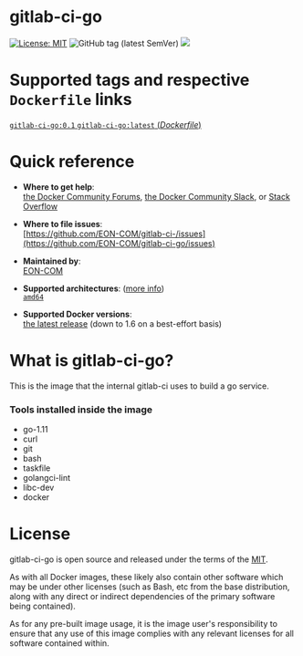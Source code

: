 # gitlab-ci-go

[![License: MIT](https://img.shields.io/badge/License-MIT-yellow.svg?color=blue)](https://opensource.org/licenses/MIT)
![GitHub tag (latest SemVer)](https://img.shields.io/github/tag/EON-COM/gitlab-ci-go.svg?color=blue)
[![](https://images.microbadger.com/badges/image/eoncom/gitlab-ci-go.svg)](https://microbadger.com/images/eoncom/gitlab-ci-go "Get your own image badge on microbadger.com")

# Supported tags and respective `Dockerfile` links

[`gitlab-ci-go:0.1` `gitlab-ci-go:latest` (*Dockerfile*)](https://github.com/EON-COM/gitlab-ci-go/blob/master/Dockerfile)

# Quick reference

-	**Where to get help**:  
	[the Docker Community Forums](https://forums.docker.com/), [the Docker Community Slack](https://blog.docker.com/2016/11/introducing-docker-community-directory-docker-community-slack/), or [Stack Overflow](https://stackoverflow.com/search?tab=newest&q=docker)

-	**Where to file issues**:  
	[https://github.com/EON-COM/gitlab-ci-/issues](https://github.com/EON-COM/gitlab-ci-go/issues)

-	**Maintained by**:  
	[EON-COM](https://github.com/EON-COM/gitlab-ci-go/issues)

-	**Supported architectures**: ([more info](https://github.com/docker-library/official-images#architectures-other-than-amd64))  
	[`amd64`](https://hub.docker.com/r/eoncom/gitlab-ci-go/)

-	**Supported Docker versions**:  
	[the latest release](https://github.com/docker/docker-ce/releases/latest) (down to 1.6 on a best-effort basis)

# What is gitlab-ci-go?

This is the image that the internal gitlab-ci uses to build a go service. 

### Tools installed inside the image
- go-1.11
- curl
- git
- bash
- taskfile
- golangci-lint
- libc-dev
- docker

# License

gitlab-ci-go is open source and released under the terms of the [MIT](https://opensource.org/licenses/MIT).

As with all Docker images, these likely also contain other software which may be under other licenses (such as Bash, etc from the base distribution, along with any direct or indirect dependencies of the primary software being contained).

As for any pre-built image usage, it is the image user's responsibility to ensure that any use of this image complies with any relevant licenses for all software contained within.
